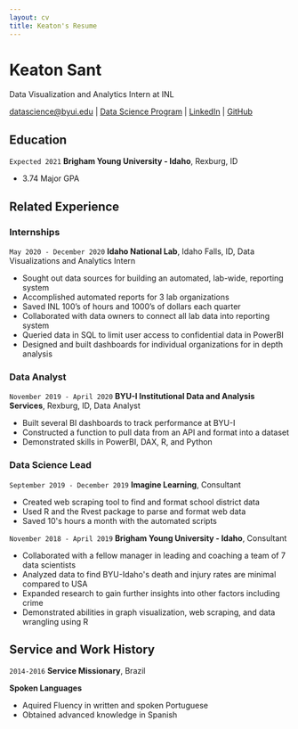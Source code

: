 ```yaml
---
layout: cv
title: Keaton's Resume
---
```

# Keaton Sant
Data Visualization and Analytics Intern at INL

<div id="webaddress">
<a href="datascience@byui.edu">datascience@byui.edu</a>
| <a href="https://byuidatascience.github.io/development.html">Data Science Program</a>
| <a href="https://www.linkedin.com/in/keatonsant/">LinkedIn</a>
| <a href="https://github.com/byuids-resumes">GitHub</a>
</div>

<!-- https://www.monique.tech/the-art-of-markdown -->

## Education

`Expected 2021`
__Brigham Young University - Idaho__, Rexburg, ID

- 3.74 Major GPA


## Related Experience

### Internships

`May 2020 - December 2020`
__Idaho National Lab__, Idaho Falls, ID, Data Visualizations and Analytics Intern

- Sought out data sources for building an automated, lab-wide, reporting system
- Accomplished automated reports for 3 lab organizations
- Saved INL 100’s of hours and 1000’s of dollars each quarter
- Collaborated with data owners to connect all lab data into reporting system
- Queried data in SQL to limit user access to confidential data in PowerBI
- Designed and built dashboards for individual organizations for in depth analysis

### Data Analyst

`November 2019 - April 2020`
__BYU-I Institutional Data and Analysis Services__, Rexburg, ID, Data Analyst

- Built several BI dashboards to track performance at BYU-I
- Constructed a function to pull data from an API and format into a dataset
- Demonstrated skills in PowerBI, DAX, R, and Python

### Data Science Lead

`September 2019 - December 2019`
__Imagine Learning__, Consultant

- Created web scraping tool to find and format school district data
- Used R and the Rvest package to parse and format web data
- Saved 10's hours a month with the automated scripts

`November 2018 - April 2019`
__Brigham Young University - Idaho__, Consultant

- Collaborated with a fellow manager in leading and coaching a team of 7 data scientists 
- Analyzed data to find BYU-Idaho's death and injury rates are minimal compared to USA 
- Expanded research to gain further insights into other factors including crime
- Demonstrated abilities in graph visualization, web scraping, and data wrangling using R

## Service and Work History

`2014-2016`
__Service Missionary__, Brazil

__Spoken Languages__
- Aquired Fluency in written and spoken Portuguese
- Obtained advanced knowledge in Spanish



<!-- ### Footer

Last updated: May 2013 -->


